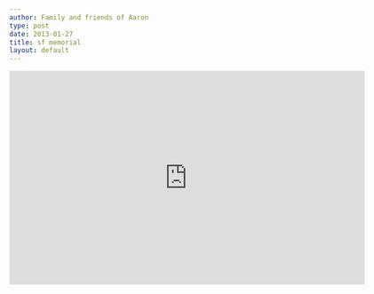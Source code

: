 ```yaml
---
author: Family and friends of Aaron
type: post
date: 2013-01-27
title: sf memorial
layout: default
---
```

<div class='video'>
  <iframe width="640" height="385" src="http://cdn.livestream.com/embed/oreillyradar?layout=4&amp;color=0xe7e7e7&amp;autoPlay=false&amp;mute=false&amp;iconColorOver=0x888888&amp;iconColor=0x777777&amp;allowchat=true&amp;height=385&amp;width=640" style="border:0;outline:0" frameborder="0" scrolling="no"></iframe>
</div>

